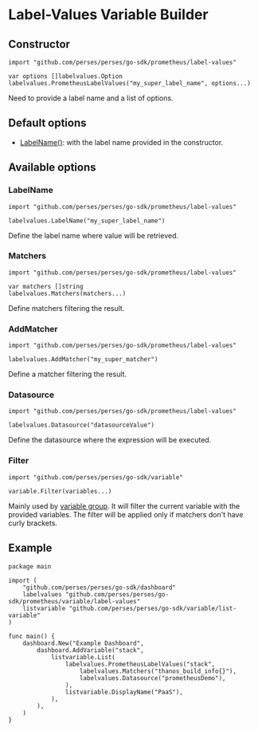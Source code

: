 # Label-Values Variable Builder

## Constructor

```golang
import "github.com/perses/perses/go-sdk/prometheus/label-values"

var options []labelvalues.Option
labelvalues.PrometheusLabelValues("my_super_label_name", options...)
```

Need to provide a label name and a list of options.

## Default options

- [LabelName()](#labelname): with the label name provided in the constructor.

## Available options

### LabelName

```golang
import "github.com/perses/perses/go-sdk/prometheus/label-values" 

labelvalues.LabelName("my_super_label_name")
```

Define the label name where value will be retrieved.

### Matchers

```golang
import "github.com/perses/perses/go-sdk/prometheus/label-values" 

var matchers []string
labelvalues.Matchers(matchers...)
```

Define matchers filtering the result.

### AddMatcher

```golang
import "github.com/perses/perses/go-sdk/prometheus/label-values"

labelvalues.AddMatcher("my_super_matcher")
```

Define a matcher filtering the result.

### Datasource

```golang
import "github.com/perses/perses/go-sdk/prometheus/label-values"

labelvalues.Datasource("datasourceValue")
```

Define the datasource where the expression will be executed.

### Filter

```golang
import "github.com/perses/perses/go-sdk/variable" 

variable.Filter(variables...)
```

Mainly used by [variable group](../../variable-group.md). It will filter the current variable with the provided variables.
The filter will be applied only if matchers don't have curly brackets.

## Example

```golang
package main

import (
	"github.com/perses/perses/go-sdk/dashboard"
	labelvalues "github.com/perses/perses/go-sdk/prometheus/variable/label-values"
	listvariable "github.com/perses/perses/go-sdk/variable/list-variable"
)

func main() {
	dashboard.New("Example Dashboard",
		dashboard.AddVariable("stack",
			listvariable.List(
				labelvalues.PrometheusLabelValues("stack",
					labelvalues.Matchers("thanos_build_info{}"),
					labelvalues.Datasource("prometheusDemo"),
				),
				listvariable.DisplayName("PaaS"),
			),
		),
	)
}
```
